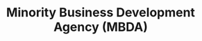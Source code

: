 ---
highlight: "false" 
title: "Minority Business Development Agency (MBDA)"
description: "The U.S. Department of Commerce, Minority Business Development Agency (MBDA) is the only federal agency solely dedicated to the growth and global competitiveness of minority business enterprises."
url-link: "https://www.mbda.gov/"
type: "HTML"
gov-only: "false"
is-external: "true"
publication-date: "January 01, 2023"
reading-time: "10"
resource-type: "Guidance"
filter: "small-business"
audience: "industry-all-businesses"
branded-offerings: "small-business-support"
---